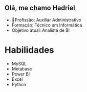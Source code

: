 ## Olá, me chamo Hadriel

  - :office:Profissão: Auxiliar Administrativo
  - Formação: Técnico em Informática
  - Objetivo atual: Analista de BI


# Habilidades

  - MySQL
  - Metabase
  - Power BI
  - Excel
  - Python
    
    



 
